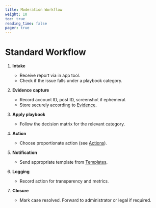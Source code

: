 ```yaml
---
title: Moderation Workflow
weight: 10
toc: true
reading_time: false
pager: true
---
```


# Standard Workflow

1. **Intake**
   - Receive report via in app tool.
   - Check if the issue falls under a playbook category.

2. **Evidence capture**  
   - Record account ID, post ID, screenshot if ephemeral.  
   - Store securely according to [Evidence](evidence/).  

3. **Apply playbook**  
   - Follow the decision matrix for the relevant category.  

4. **Action**  
   - Choose proportionate action (see [Actions](actions/)).  

5. **Notification**  
   - Send appropriate template from [Templates](templates/).  

6. **Logging**  
   - Record action for transparency and metrics.  

7. **Closure**  
   - Mark case resolved. Forward to administrator or legal if required.
